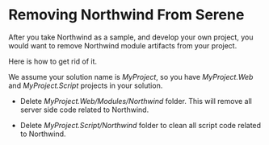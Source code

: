 
# Removing Northwind From Serene

After you take Northwind as a sample, and develop your own project, you would want to remove Northwind module artifacts from your project. 

Here is how to get rid of it.

We assume your solution name is *MyProject*, so you have *MyProject.Web* and *MyProject.Script* projects in your solution.

* Delete *MyProject.Web/Modules/Northwind* folder. This will remove all server side code related to Northwind.

* Delete *MyProject.Script/Northwind* folder to clean all script code related to Northwind.

